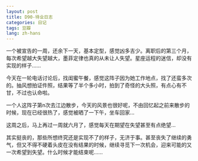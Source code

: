 ```yaml
---
layout: post
title: D90-待业日志
categories: 日记
tags: 豆瓣
lang: zh-hans
---
```

一个被宣告的一周，还余下一天，基本定型，感觉凶多吉少。离职后的第三个月，每次希望越大失望越大，墨菲定律也真的从未让人失望。星座运程的迷信，却没有实现的样子……

今天在一轮电话讨论后，找闺蜜午餐，感觉这阵子因为她工作地点，找了还蛮多次的。抽风想拍证件照，结果等了半个多小时，拍到了奇怪的大头照，有点心有不甘，不过也认命啦。

一个人这阵子第n次去江边散步，今天的风景也很好呢，不由回忆起之前来散步的时候，现在已经很热了，感觉被晒了一下午，坐车回家…

这周之后，马上再过一周就六月了，感觉每天在期望在失望甚至有点绝望…

其实挺丧的，那些所想终究还是实现不了的样子，无济于事。甚至丧失了继续的勇气，但又不得不硬着头皮在没有结果的时候，继续寻觅下一次机会，迎来可能的又一次希望到失望。什么时候才能结束呢……

